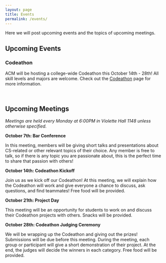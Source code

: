 ```yaml
---
layout: page
title: Events
permalink: /events/
---
```


Here we will post upcoming events and the topics of upcoming meetings. 



## Upcoming Events

### Codeathon

ACM will be hosting a college-wide Codeathon this October 14th - 28th! All skill levels and majors are welcome. Check out the [Codeathon][HT] page for more information. 

<br/>


## Upcoming Meetings

*Meetings are held every Monday at 6:00PM in Violette Hall 1148 unless otherwise specified.*

**October 7th: Bar Conference**

In this meeting, members will be giving short talks and presentations about CS-related or other relevant topics of their choice. Any member is free to talk, so if there is any topic you are passionate about, this is the perfect time to share that passion with others! 


**October 14th: Codeathon Kickoff**

Join us as we kick off our Codeathon! At this meeting, we will explain how the Codeathon will work and give everyone a chance to discuss, ask questions, and find teammates! Free food will be provided. 


**October 21th: Project Day**

This meeting will be an opportunity for students to work on and discuss their Codeathon projects with others. Snacks will be provided. 


**October 28th: Codeathon Judging Ceremony**

We will be wrapping up the Codeathon and giving out the prizes! Submissions will be due before this meeting. During the meeting, each group or participant will give a short demonstration of their project. At the end, the judges will decide the winners in each category. Free food will be provided. 



[HT]: {{site.baseurl}}/hacktruman/
[GJ]: {{site.baseurl}}/gamejam/
[HI]: https://hackisu.org
[SH]: https://hackathon.mst.edu
[RT]: https://www.eventbrite.com/e/shamhacks-2018-tickets-39820147132
[BI]: https://bsidesiowa.com
[HUI]: https://bigdata.uiowa.edu/
[TH]: http://tigerhacks.missouri.edu/
[THSignUp]: https://docs.google.com/forms/d/e/1FAIpQLSfr4ToMbz6rgbkddFVo2f28jlBnWvGhA_iqpOnnYJaxyXPjgQ/viewform
[prereg]: https://docs.google.com/forms/d/e/1FAIpQLSchsn5GW4XCcQAdmWlcy_RlRr8HXViZeXF0hDagANh5dkHEhQ/viewform
[S&T]: https://pickhacks.io/
[S&T_location]: https://www.google.com/maps/place/Havener+Center/@38.1959288,-91.9552169,9z/data=!4m5!3m4!1s0x87da54c8a1cb72e5:0x5433f63da26259b6!8m2!3d37.9548037!4d-91.7763536?shorturl=1
[SO]: https://www.soinc.org/game-b